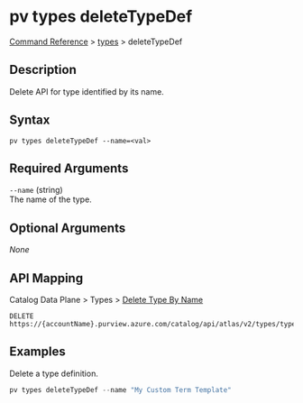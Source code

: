 # pv types deleteTypeDef
[Command Reference](../../../README.md#command-reference) > [types](./main.md) > deleteTypeDef

## Description
Delete API for type identified by its name.

## Syntax
```
pv types deleteTypeDef --name=<val>
```

## Required Arguments
`--name` (string)  
The name of the type.

## Optional Arguments
*None*

## API Mapping
Catalog Data Plane > Types > [Delete Type By Name](https://docs.microsoft.com/en-us/rest/api/purview/catalogdataplane/types/delete-type-by-name)
```
DELETE https://{accountName}.purview.azure.com/catalog/api/atlas/v2/types/typedef/name/{name}
```

## Examples
Delete a type definition.
```powershell
pv types deleteTypeDef --name "My Custom Term Template"
```